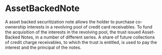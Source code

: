 # AssetBackedNote
A asset backed securitization note allows the holder to purchase co-ownership interests in a revolving pool of credit card receivables. To fund the acquisition of the interests in the revolving pool, the trust issued Asset-Backed Notes, in a number of different series. A share of future collections of credit charge receivables, to which the trust is entitled, is used to pay the interest and the principal of the notes.
